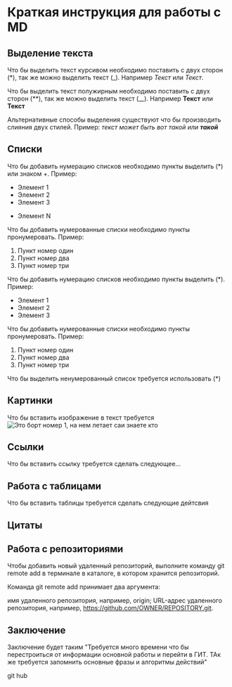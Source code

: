 # Краткая инструкция для работы с MD

## Выделение текста

Что бы выделить текст курсивом необходимо поставить с двух сторон (*), так же можно выделить текст (_). Например *Текст* или _Текст_.

Что бы выделить текст полужирным необходимо поставить с двух сторон (**), так же можно выделить текст (__). Например **Текст** или __Текст__

Альтернативные способы выделения существуют что бы производить слияния двух стилей. Пример: _текст может быть вот такой или **такой**_

## Списки

Что бы добавить нумерацию списков необходимо пункты выделить (*) или знаком +. Пример:
* Элемент 1
* Элемент 2
* Элемент 3
+ Элемент N

Что бы добавить нумерованные списки необходимо пункты пронумеровать. Пример:
1. Пункт номер один
2. Пункт номер два
3. Пункт номер три

Что бы добавить нумерацию списков необходимо пункты выделить (*). Пример:
* Элемент 1
* Элемент 2
* Элемент 3

Что бы добавить нумерованные списки необходимо пункты пронумеровать. Пример:
1. Пункт номер один
2. Пункт номер два
3. Пункт номер три

Что бы выделить ненумерованный список требуется использовать (*)
## Картинки

Что бы вставить изображение в текст требуется 
![Это борт номер 1, на нем летает саи знаете кто](Bort1.jpg.jpg)
## Ссылки

Что бы вставить ссылку требуется сделать следующее...

## Работа с таблицами

Что бы вставить таблицы требуется сделать следующие дейтсвия

## Цитаты

## Работа с репозиториями
Чтобы добавить новый удаленный репозиторий, выполните команду git remote add в терминале в каталоге, в котором хранится репозиторий.

Команда git remote add принимает два аргумента:

имя удаленного репозитория, например, origin;
URL-адрес удаленного репозитория, например, https://github.com/OWNER/REPOSITORY.git.

## Заключение

Заключение будет таким "Требуется много времени что бы перестроиться от информации основной работы и перейти в ГИТ. ТАк же требуется запомнить основные фразы и алгоритмы действий"

git hub
